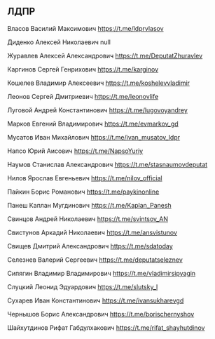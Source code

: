## ЛДПР

Власов Василий Максимович
https://t.me/ldprvlasov

Диденко Алексей Николаевич
null

Журавлев Алексей Александрович
https://t.me/DeputatZhuravlev

Каргинов Сергей Генрихович
https://t.me/karginov

Кошелев Владимир Алексеевич
https://t.me/koshelevvladimir

Леонов Сергей Дмитриевич
https://t.me/leonovlife

Луговой Андрей Константинович
https://t.me/lugovoyandrey

Марков Евгений Владимирович
https://t.me/evmarkov_gd

Мусатов Иван Михайлович
https://t.me/ivan_musatov_ldpr

Напсо Юрий Аисович
https://t.me/NapsoYuriy

Наумов Станислав Александрович
https://t.me/stasnaumovdeputat

Нилов Ярослав Евгеньевич
https://t.me/nilov_official

Пайкин Борис Романович
https://t.me/paykinonline

Панеш Каплан Мугдинович
https://t.me/Kaplan_Panesh

Свинцов Андрей Николаевич
https://t.me/svintsov_AN

Свистунов Аркадий Николаевич
https://t.me/ansvistunov

Свищев Дмитрий Александрович
https://t.me/sdatoday

Селезнев Валерий Сергеевич
https://t.me/deputatseleznev

Сипягин Владимир Владимирович
https://t.me/vladimirsipyagin

Слуцкий Леонид Эдуардович
https://t.me/slutsky_l

Сухарев Иван Константинович
https://t.me/ivansukharevgd

Чернышов Борис Александрович
https://t.me/borischernyshov

Шайхутдинов Рифат Габдулхакович
https://t.me/rifat_shayhutdinov
